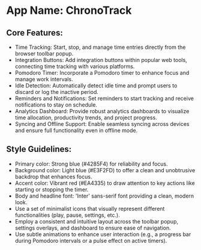 # **App Name**: ChronoTrack

## Core Features:

- Time Tracking: Start, stop, and manage time entries directly from the browser toolbar popup.
- Integration Buttons: Add integration buttons within popular web tools, connecting time tracking with various platforms.
- Pomodoro Timer: Incorporate a Pomodoro timer to enhance focus and manage work intervals.
- Idle Detection: Automatically detect idle time and prompt users to discard or log the inactive period.
- Reminders and Notifications: Set reminders to start tracking and receive notifications to stay on schedule.
- Analytics Dashboard: Provide robust analytics dashboards to visualize time allocation, productivity trends, and project progress.
- Syncing and Offline Support: Enable seamless syncing across devices and ensure full functionality even in offline mode.

## Style Guidelines:

- Primary color: Strong blue (#4285F4) for reliability and focus.
- Background color: Light blue (#E3F2FD) to offer a clean and unobtrusive backdrop that enhances focus.
- Accent color: Vibrant red (#EA4335) to draw attention to key actions like starting or stopping the timer.
- Body and headline font: 'Inter' sans-serif font providing a clean, modern look.
- Use a set of minimalist icons that visually represent different functionalities (play, pause, settings, etc.).
- Employ a consistent and intuitive layout across the toolbar popup, settings overlays, and dashboard to ensure ease of navigation.
- Use subtle animations to enhance user interaction (e.g., a progress bar during Pomodoro intervals or a pulse effect on active timers).